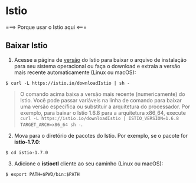# Istio
===> Porque usar o Istio aqui <===

## Baixar Istio

1.  Acesse a página de [versão](https://github.com/istio/istio/releases/tag/1.7.0) do Istio para baixar o arquivo de instalação para seu sistema operacional ou faça o download e extraia a versão mais recente automaticamente (Linux ou macOS):

`$ curl -L https://istio.io/downloadIstio | sh -`

> O comando acima baixa a versão mais recente (numericamente) do Istio. Você pode passar variáveis ​​na linha de comando para baixar uma versão específica ou substituir a arquitetura do processador. Por exemplo, para baixar o Istio 1.6.8 para a arquitetura x86_64, execute `curl -L https://istio.io/downloadIstio | ISTIO_VERSION=1.6.8 TARGET_ARCH=x86_64 sh -`.
2. Mova para o diretório de pacotes do Istio. Por exemplo, se o pacote for **istio-1.7.0**:

`$ cd istio-1.7.0`

3. Adicione o **istioctl** cliente ao seu caminho (Linux ou macOS):

`$ export PATH=$PWD/bin:$PATH`
